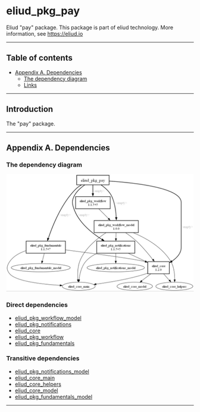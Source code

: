 # eliud_pkg_pay

Eliud "pay" package. 
This package is part of eliud technology. More information, see https://eliud.io

---

## Table of contents

<!-- toc -->

- [Appendix A. Dependencies](#appendix-a-dependencies)
  * [The dependency diagram](#the-dependency-diagram)
  * [Links](#links-)

<!-- tocstop -->

---

## Introduction

The "pay" package.

---

## Appendix A. Dependencies

### The dependency diagram

![Dependency diagram](https://github.com/eliudio/eliud_pkg_pay/raw/main/depends.jpg)

<!-- dependencies -->

### Direct dependencies
- [eliud_pkg_workflow_model](https://pub.dev/packages/eliud_pkg_workflow_model)
- [eliud_pkg_notifications](https://pub.dev/packages/eliud_pkg_notifications)
- [eliud_core](https://pub.dev/packages/eliud_core)
- [eliud_pkg_workflow](https://pub.dev/packages/eliud_pkg_workflow)
- [eliud_pkg_fundamentals](https://pub.dev/packages/eliud_pkg_fundamentals)

### Transitive dependencies
- [eliud_pkg_notifications_model](https://pub.dev/packages/eliud_pkg_notifications_model)
- [eliud_core_main](https://pub.dev/packages/eliud_core_main)
- [eliud_core_helpers](https://pub.dev/packages/eliud_core_helpers)
- [eliud_core_model](https://pub.dev/packages/eliud_core_model)
- [eliud_pkg_fundamentals_model](https://pub.dev/packages/eliud_pkg_fundamentals_model)

<!-- dependenciesstop -->

---
